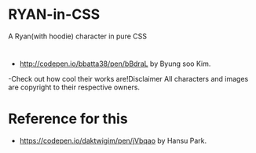 # RYAN-in-CSS
A Ryan(with hoodie) character in pure CSS 

# 

+ http://codepen.io/bbatta38/pen/bBdraL by Byung soo Kim.

-Check out how cool their works are!Disclaimer
All characters and images are copyright to their respective owners.

# Reference for this 

+ https://codepen.io/daktwigim/pen/jVbqao by Hansu Park.

